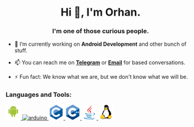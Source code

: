 <h1 align="center">Hi 👋, I'm Orhan.</h1>
<h3 align="center">I'm one of those curious people.</h3>

<!-- <img align="right" alt="Olive Trees" width=360 src="https://upload.wikimedia.org/wikipedia/commons/e/e8/Van_Gogh_The_Olive_Trees..jpg"> -->

- 🔭 I’m currently working on **Android Development** and other bunch of stuff.

- 📫 You can reach me on **[Telegram](https://t.me/unrasyonel)** or **[Email](orhaner3141@proton.me)** for based conversations.

- ⚡ Fun fact: We know what we are, but we don't know what we will be.

<h3 align="left">Languages and Tools:</h3>
<p align="left"> <a href="https://developer.android.com" target="_blank" rel="noreferrer"> <img src="https://raw.githubusercontent.com/devicons/devicon/master/icons/android/android-original-wordmark.svg" alt="android" width="40" height="40"/> </a> <a href="https://www.arduino.cc/" target="_blank" rel="noreferrer"> <img src="https://cdn.worldvectorlogo.com/logos/arduino-1.svg" alt="arduino" width="40" height="40"/> </a> <a href="https://www.cprogramming.com/" target="_blank" rel="noreferrer"> <img src="https://raw.githubusercontent.com/devicons/devicon/master/icons/c/c-original.svg" alt="c" width="40" height="40"/> </a> <a href="https://www.w3schools.com/cpp/" target="_blank" rel="noreferrer"> <img src="https://raw.githubusercontent.com/devicons/devicon/master/icons/cplusplus/cplusplus-original.svg" alt="cplusplus" width="40" height="40"/> </a> <a href="https://www.java.com" target="_blank" rel="noreferrer"> <img src="https://raw.githubusercontent.com/devicons/devicon/master/icons/java/java-original.svg" alt="java" width="40" height="40"/> </a> <a href="https://www.linux.org/" target="_blank" rel="noreferrer"> <img src="https://raw.githubusercontent.com/devicons/devicon/master/icons/linux/linux-original.svg" alt="linux" width="40" height="40"/> </a> </p>
